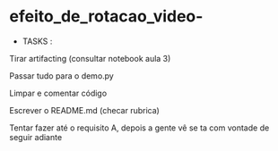 # efeito_de_rotacao_video-

- TASKS :

Tirar artifacting (consultar notebook aula 3)

Passar tudo para o demo.py

Limpar e comentar código

Escrever o README.md (checar rubrica)

Tentar fazer até o requisito A, depois a gente vê se ta com vontade de seguir adiante
